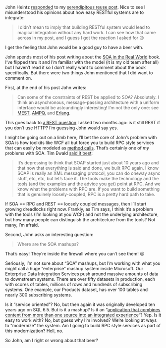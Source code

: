 John Heintz
[responded](http://johnheintz.blogspot.com/2007/08/rest-serendipity-and-hard-work.html)
to my [serendipitous reuse
post](http://devhawk.net/2007/07/31/is-serendipity-the-heart-of-the-ws-rest-debate/).
Nice to see I misunderstood his opinions about how easy RESTful systems
are to integrate:

> I didn’t mean to imply that building RESTful system would lead to
> magical integration without any hard work. I can see how that came
> across in my post, and I guess I got the reaction I asked for
> :wink:

I get the feeling that John would be a good guy to have a beer with.

John spends most of his post writing about the [SOA in the Real
World](http://blogs.msdn.com/jevdemon/archive/2007/07/20/soa-in-the-real-world-now-available.aspx)
book. I’ve flipped thru it and I’m familiar with the model (it is my old
team after all) but I haven’t read it so I don’t really want to comment
about the book specifically. But there were two things John mentioned
that I did want to comment on.

First, at the end of his post John writes:

> Can some of the constraints of REST be applied to SOA? Absolutely. I
> think an asynchronous, message-passing architecture with a uniform
> interface would be astoundingly interesting! I’m not the only one: see
> [MEST](http://savas.parastatidis.name/2005/01/29/544a6902-40e1-47e8-a51c-18776f3dd036.aspx),
> [AMPQ](http://www.ampq.com/), and [Erlang](http://www.erlang.org/).

This goes back to [a REST
question](http://devhawk.net/2007/06/05/a-rest-question/) I asked
two months ago: is it still REST if you don’t use HTTP? I’m guessing
John would say yes.

I might be going out on a limb here, I’ll bet the core of John’s problem
with SOA is how toolkits like WCF all but force you to build RPC style
services that can easily be modeled as [method
calls](http://msdn2.microsoft.com/en-us/library/system.servicemodel.operationcontractattribute.aspx).
That’s certainly one of *my* problems with SOA. Tim Ewald [said it
best](http://pluralsight.com/blogs/tewald/archive/2007/04/26/46984.aspx):

> It’s depressing to think that SOAP started just about 10 years ago and
> that now that everything is said and done, we built RPC again. I know
> SOAP is really an XML messaging protocol, you can do oneway async
> stuff, etc, etc, but let’s face it. The tools make the technology and
> the tools (and the examples and the advice you get) point at RPC. And
> we know what the problems with RPC are. If you want to build something
> that is genuinely loosely-coupled, RPC is a pretty hard path to take.

If SOA == RPC and REST == loosely coupled messages, then I’ll start
growing dreadlocks right now. Frankly, as Tim says, I think it’s a
problem with the tools (I’m looking at you WCF) and not the underlying
architecture, but how many people can distinguish the architecture from
the tools? Not many, I’m afraid.

Second, John asks an interesting question:

> Where are the SOA mashups?

That’s easy! They’re inside the firewall where you can’t see them!
:wink:

Seriously, I’m not sure about “SOA” mashups, but I’m working with what
you might call a huge “enterprise” mashup system inside Microsoft. Our
Enterprise Data Integration Services push around massive amounts of data
to downstream systems. There are over fifty datasets in production, each
with scores of tables, millions of rows and hundreds of subscribing
systems. One example, our Products dataset, has over 100 tables and
nearly 300 subscribing systems.

Is it “service oriented”? No, but then again it was originally developed
ten years ago on SQL 6.5. But is it a mashup? Is it an “[application
that combines content from more than one source into an integrated
experience](http://en.wikipedia.org/wiki/Mashup_%28web_application_hybrid%29)“?
Yep. Is it easy to work with? No, but guess why I’m involved? We’re
looking at ways to “modernize” the system. Am I going to build RPC style
services as part of this modernization? Hell, no.

So John, am I right or wrong about that beer?

